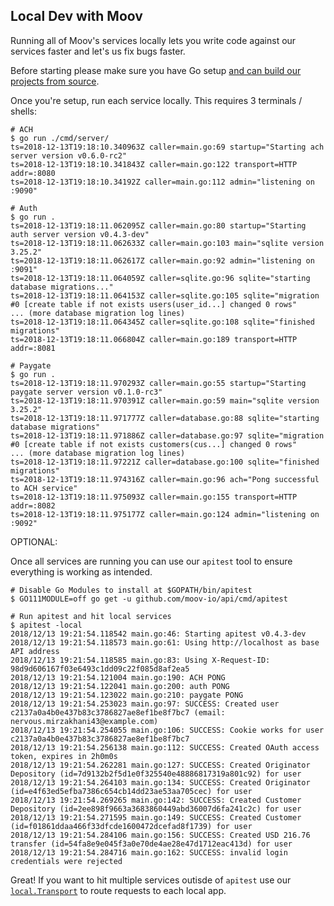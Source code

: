 ## Local Dev with Moov

Running all of Moov's services locally lets you write code against our services faster and let's us fix bugs faster.

Before starting please make sure you have Go setup [and can build our projects from source](https://github.com/moov-io/ach#from-source).

Once you're setup, run each service locally. This requires 3 terminals / shells:

```
# ACH
$ go run ./cmd/server/
ts=2018-12-13T19:18:10.340963Z caller=main.go:69 startup="Starting ach server version v0.6.0-rc2"
ts=2018-12-13T19:18:10.341843Z caller=main.go:122 transport=HTTP addr=:8080
ts=2018-12-13T19:18:10.34192Z caller=main.go:112 admin="listening on :9090"

# Auth
$ go run .
ts=2018-12-13T19:18:11.062095Z caller=main.go:80 startup="Starting auth server version v0.4.3-dev"
ts=2018-12-13T19:18:11.062633Z caller=main.go:103 main="sqlite version 3.25.2"
ts=2018-12-13T19:18:11.062617Z caller=main.go:92 admin="listening on :9091"
ts=2018-12-13T19:18:11.064059Z caller=sqlite.go:96 sqlite="starting database migrations..."
ts=2018-12-13T19:18:11.064153Z caller=sqlite.go:105 sqlite="migration #0 [create table if not exists users(user_id...] changed 0 rows"
... (more database migration log lines)
ts=2018-12-13T19:18:11.064345Z caller=sqlite.go:108 sqlite="finished migrations"
ts=2018-12-13T19:18:11.066804Z caller=main.go:189 transport=HTTP addr=:8081

# Paygate
$ go run .
ts=2018-12-13T19:18:11.970293Z caller=main.go:55 startup="Starting paygate server version v0.1.0-rc3"
ts=2018-12-13T19:18:11.970391Z caller=main.go:59 main="sqlite version 3.25.2"
ts=2018-12-13T19:18:11.971777Z caller=database.go:88 sqlite="starting database migrations"
ts=2018-12-13T19:18:11.971886Z caller=database.go:97 sqlite="migration #0 [create table if not exists customers(cus...] changed 0 rows"
... (more database migration log lines)
ts=2018-12-13T19:18:11.97221Z caller=database.go:100 sqlite="finished migrations"
ts=2018-12-13T19:18:11.974316Z caller=main.go:96 ach="Pong successful to ACH service"
ts=2018-12-13T19:18:11.975093Z caller=main.go:155 transport=HTTP addr=:8082
ts=2018-12-13T19:18:11.975177Z caller=main.go:124 admin="listening on :9092"
```

OPTIONAL:

Once all services are running you can use our `apitest` tool to ensure everything is working as intended.

```
# Disable Go Modules to install at $GOPATH/bin/apitest
$ GO111MODULE=off go get -u github.com/moov-io/api/cmd/apitest

# Run apitest and hit local services
$ apitest -local
2018/12/13 19:21:54.118542 main.go:46: Starting apitest v0.4.3-dev
2018/12/13 19:21:54.118573 main.go:61: Using http://localhost as base API address
2018/12/13 19:21:54.118585 main.go:83: Using X-Request-ID: 98d9d606167f03e6493c1dd09c22f085d8af2ea5
2018/12/13 19:21:54.121004 main.go:190: ACH PONG
2018/12/13 19:21:54.122041 main.go:200: auth PONG
2018/12/13 19:21:54.123022 main.go:210: paygate PONG
2018/12/13 19:21:54.253023 main.go:97: SUCCESS: Created user c2137a0a4b0e437b83c3786827ae8ef1be8f7bc7 (email: nervous.mirzakhani43@example.com)
2018/12/13 19:21:54.254055 main.go:106: SUCCESS: Cookie works for user c2137a0a4b0e437b83c3786827ae8ef1be8f7bc7
2018/12/13 19:21:54.256138 main.go:112: SUCCESS: Created OAuth access token, expires in 2h0m0s
2018/12/13 19:21:54.262281 main.go:127: SUCCESS: Created Originator Depository (id=7d9132b2f5d1e0f325540e48886817319a801c92) for user
2018/12/13 19:21:54.264103 main.go:134: SUCCESS: Created Originator (id=e4f63ed5efba7386c654cb14dd23ae53aa705cec) for user
2018/12/13 19:21:54.269265 main.go:142: SUCCESS: Created Customer Depository (id=2ee898f9663a3683860449abd36007d6fa241c2c) for user
2018/12/13 19:21:54.271595 main.go:149: SUCCESS: Created Customer (id=f01861ddaa466f33dfcde1600472dcefad8f1739) for user
2018/12/13 19:21:54.284106 main.go:156: SUCCESS: Created USD 216.76 transfer (id=54fa8e9e045f3a0e70de4ae28e47d1712eac413d) for user
2018/12/13 19:21:54.284716 main.go:162: SUCCESS: invalid login credentials were rejected
```

Great! If you want to hit multiple services outisde of `apitest` use our [`local.Transport`](https://godoc.org/github.com/moov-io/api/cmd/apitest/local#Transport) to route requests to each local app.
